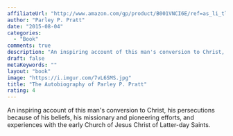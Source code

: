```yaml
---
affiliateUrl: "http://www.amazon.com/gp/product/B001VNCI6E/ref=as_li_tl?ie=UTF8&camp=1789&creative=390957&creativeASIN=B001VNCI6E&linkCode=as2&tag=jaktre-20&linkId=AYPJRB7D5JIMAGX6"
author: "Parley P. Pratt"
date: "2015-08-04"
categories:
  - "Book"
comments: true
description: "An inspiring account of this man's conversion to Christ, his persecutions because of his beliefs, his missionary and pioneering efforts, and experienc"
draft: false
metaKeywords: ""
layout: "book"
image: "https://i.imgur.com/7vL6SMS.jpg"
title: "The Autobiography of Parley P. Pratt"
rating: 4
---
```


An inspiring account of this man's conversion to Christ, his persecutions because of his beliefs, his missionary and pioneering efforts, and experiences with the early Church of Jesus Christ of Latter-day Saints.
